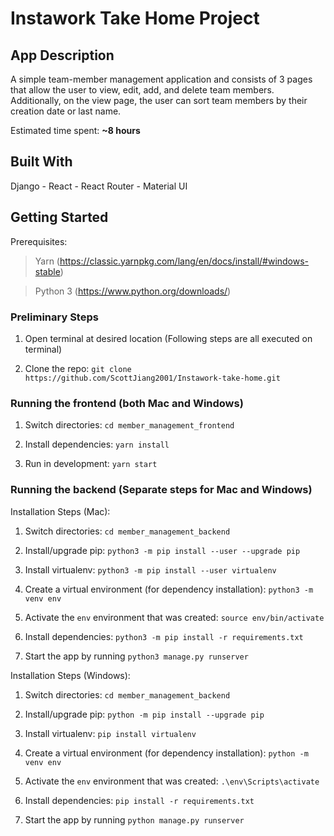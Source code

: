 # Instawork Take Home Project

## App Description
A simple team-member management application and consists of 3 pages that allow the user to view, edit, add, and delete team members. Additionally, on the view page, the user can sort team members by their creation date or last name.

Estimated time spent: **~8 hours**

## Built With
Django - React - React Router - Material UI

## Getting Started
Prerequisites:   
> Yarn (https://classic.yarnpkg.com/lang/en/docs/install/#windows-stable)  

> Python 3 (https://www.python.org/downloads/)  

### Preliminary Steps

1. Open terminal at desired location (Following steps are all executed on terminal)

2. Clone the repo: `git clone https://github.com/ScottJiang2001/Instawork-take-home.git`

### Running the frontend (both Mac and Windows)

1. Switch directories: `cd member_management_frontend`

2. Install dependencies: `yarn install`

3. Run in development: `yarn start`

### Running the backend (Separate steps for Mac and Windows)
  
Installation Steps (Mac):

1. Switch directories: `cd member_management_backend`

2. Install/upgrade pip: `python3 -m pip install --user --upgrade pip`

3. Install virtualenv: `python3 -m pip install --user virtualenv`

4. Create a virtual environment (for dependency installation): `python3 -m venv env`

5. Activate the `env` environment that was created: `source env/bin/activate`

6. Install dependencies: `python3 -m pip install -r requirements.txt`

7. Start the app by running `python3 manage.py runserver`  


Installation Steps (Windows):

1. Switch directories: `cd member_management_backend`

2. Install/upgrade pip: `python -m pip install --upgrade pip`

3. Install virtualenv: `pip install virtualenv`

4. Create a virtual environment (for dependency installation): `python -m venv env`

5. Activate the `env` environment that was created: `.\env\Scripts\activate`

6. Install dependencies: `pip install -r requirements.txt`

7. Start the app by running `python manage.py runserver`

